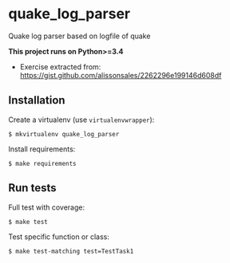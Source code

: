 # quake_log_parser
Quake log parser based on logfile of quake

**This project runs on Python>=3.4**

* Exercise extracted from: https://gist.github.com/alissonsales/2262296e199146d608df

## Installation

Create a virtualenv (use ``virtualenvwrapper``):

```
$ mkvirtualenv quake_log_parser
```

Install requirements:

```
$ make requirements
```

## Run tests

Full test with coverage:

```
$ make test
```

Test specific function or class:

```
$ make test-matching test=TestTask1
```
